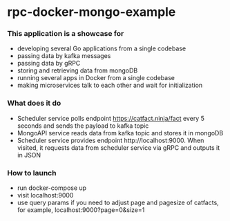 # rpc-docker-mongo-example

### This application is a showcase for
 - developing several Go applications from a single codebase
 - passing data by kafka messages
 - passing data by gRPC 
 - storing and retrieving data from mongoDB
 - running several apps in Docker from a single codebase
 - making microservices talk to each other and wait for initialization
 
### What does it do

- Scheduler service polls endpoint https://catfact.ninja/fact every 5 seconds and sends the payload to kafka topic
- MongoAPI service reads data from kafka topic and stores it in mongoDB
- Scheduler service provides endpoint http://localhost:9000. When visited, it requests data from scheduler service via gRPC and outputs it in JSON

### How to launch

- run docker-compose up
- visit localhost:9000
- use query params if you need to adjust page and pagesize of catfacts, for example, localhost:9000?page=0&size=1